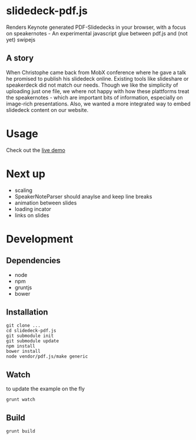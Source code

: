# slidedeck-pdf.js

Renders Keynote generated PDF-Slidedecks in your browser, with a focus on 
speakernotes - An experimental javascript glue between pdf.js and (not yet) swipejs

## A story
When Christophe came back from MobX conference where he gave a talk he
promised to publish his slidedeck online. Existing tools like slideshare or
speakerdeck did not match our needs. Though we like the simplicity of uploading
just one file, we where not happy with how these plattforms treat the speakernotes - 
which are important bits of information, especially on image-rich presentations.
Also, we wanted a more integrated way to embed slidedeck content on our website.

# Usage

Check out the [live demo](http://preciousforever.github.io/slidedeck-pdf.js/)

# Next up

- scaling
- SpeakerNoteParser should anaylse and keep line breaks
- animation between slides
- loading incator
- links on slides

# Development

## Dependencies

- node
- npm
- gruntjs
- bower

## Installation

```
git clone ...
cd slidedeck-pdf.js
git submodule init
git submodule update
npm install
bower install
node vendor/pdf.js/make generic
```

## Watch

to update the example on the fly

```
grunt watch
```

## Build

```
grunt build
```

